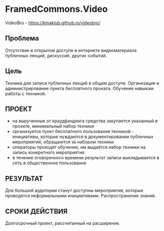 # FramedCommons.Video

VideoBro - https://kinaklub.github.io/videobro/

## Проблема
 Отсутствие в открытом доступе в интернете видеоматериала публичных лекций, дискуссий, других событий.  
 
## Цель
 Техника для записи публичных лекций в общем доступе. Организация и администрирование пункта бесплатного проката. Обучение навыкам работы с техникой.  
 
## ПРОЕКТ

- на вырученные от краудфандинга средства закупается указанный в проекте, минимальный набор техники 
- организуется пункт бесплатного пользования техникой - инициативы, которые нуждаются в документировании публичных мероприятий, обращаются за набором техники 
- операторы проходят обучение, им выдаётся набор техники на запись конкретного мероприятия 
- в течение оговоренного времени результат записи выкладывается в сеть в общественное пользование 


## РЕЗУЛЬТАТ 

Для большей аудитории станут доступны мероприятия, которые проводятся неформальными инициативами. Распространение знаний. 

## СРОКИ ДЕЙСТВИЯ 
Долгосрочный проект, рассчитанный на расширение.
